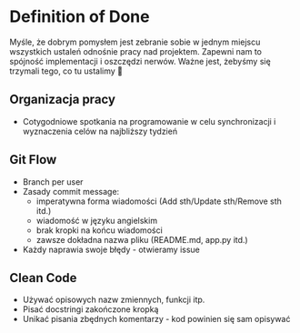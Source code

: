 # Definition of Done

Myśle, że dobrym pomysłem jest zebranie sobie w jednym miejscu wszystkich ustaleń odnośnie pracy nad projektem. Zapewni nam to spójność implementacji i oszczędzi nerwów. Ważne jest, żebyśmy się trzymali tego, co tu ustalimy :panda_face:

## Organizacja pracy
- Cotygodniowe spotkania na programowanie w celu synchronizacji i wyznaczenia celów na najbliższy tydzień <!-- (Sobota, 10:00, F2F) -->

## Git Flow
- Branch per user
- Zasady commit message:
  - imperatywna forma wiadomości (Add sth/Update sth/Remove sth itd.)
  - wiadomość w języku angielskim
  - brak kropki na końcu wiadomości
  - zawsze dokładna nazwa pliku (README.md, app.py itd.)
 - Każdy naprawia swoje błędy - otwieramy issue

## Clean Code
- Używać opisowych nazw zmiennych, funkcji itp.
- Pisać docstringi zakończone kropką
- Unikać pisania zbędnych komentarzy - kod powinien się sam opisywać